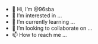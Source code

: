 - 👋 Hi, I’m @96sba
- 👀 I’m interested in ...
- 🌱 I’m currently learning ...
- 💞️ I’m looking to collaborate on ...
- 📫 How to reach me ...

<!---
96sba/96sba is a ✨ special ✨ repository because its `README.md` (this file) appears on your GitHub profile.
You can click the Preview link to take a look at your changes.
--->
